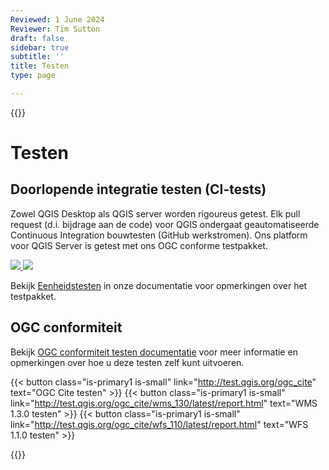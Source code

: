 ```yaml
---
Reviewed: 1 June 2024
Reviewer: Tim Sutton
draft: false
sidebar: true
subtitle: ''
title: Testen
type: page

---
```

{{<content-start >}}
# Testen
## Doorlopende integratie testen (CI-tests)
Zowel QGIS Desktop als QGIS server worden rigoureus getest. Elk pull request (d.i. bijdrage aan de code) voor QGIS ondergaat geautomatiseerde Continuous Integration bouwtesten (GitHub werkstromen). Ons platform voor QGIS Server is getest met ons OGC conforme testpakket.

<a href="https://github.com/qgis/QGIS/actions/workflows/run-tests.yml?query=branch%3Amaster+event%3Apush" target="_blank">
<img src="https://github.com/qgis/QGIS/actions/workflows/run-tests.yml/badge.svg">
</a>

<a href="https://hub.docker.com/r/qgis/qgis/tags" target="_blank">
<img src="https://img.shields.io/docker/automated/qgis/qgis.svg">
</a>

Bekijk [Eenheidstesten](https://docs.qgis.org/testing/en/docs/developers_guide/unittesting.html) in onze documentatie voor opmerkingen over het testpakket.
## OGC conformiteit
Bekijk [OGC conformiteit testen documentatie](https://docs.qgis.org/testing/en/docs/developers_guide/ogcconformancetesting.html) voor meer informatie en opmerkingen over hoe u deze testen zelf kunt uitvoeren.

{{< button class="is-primary1 is-small" link="http://test.qgis.org/ogc_cite" text="OGC Cite testen" >}} {{< button class="is-primary1 is-small" link="http://test.qgis.org/ogc_cite/wms_130/latest/report.html" text="WMS 1.3.0 testen" >}} {{< button class="is-primary1 is-small" link="http://test.qgis.org/ogc_cite/wfs_110/latest/report.html" text="WFS 1.1.0 testen" >}}

{{<content-end >}}

